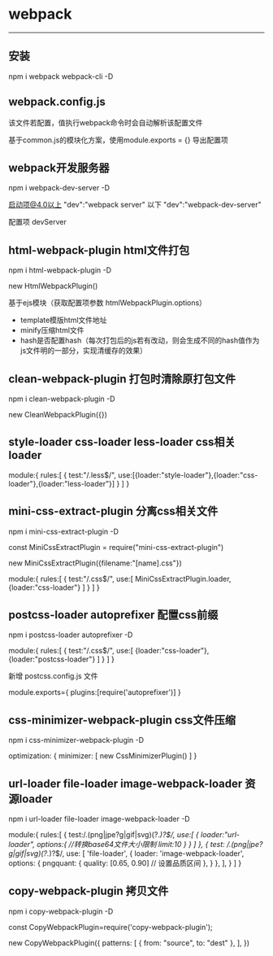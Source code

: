 <!--
 * @Author: LimingQi
 * @Date: 2021-03-03 21:29:14
 * @LastEditTime: 2021-03-05 00:42:10
 * @LastEditors: LimingQi
 * @Description: webpack笔记
 * @FilePath: /notes/webpack/webpack.note.md
 * Github: https://github.com/Qolim
-->


# webpack  
---

## 安装  

 npm i webpack webpack-cli -D  


## webpack.config.js  

 该文件若配置，值执行webpack命令时会自动解析该配置文件  

 基于common.js的模块化方案，使用module.exports = {} 导出配置项  


## webpack开发服务器  

 npm i webpack-dev-server -D  

 启动项@4.0以上 "dev":"webpack server" 以下 "dev":"webpack-dev-server"

 配置项 devServer  


## html-webpack-plugin html文件打包

  npm i html-webpack-plugin -D

  new HtmlWebpackPlugin()

  基于ejs模块（获取配置项参数 htmlWebpackPlugin.options）

  * template模版html文件地址
  * minify压缩html文件
  * hash是否配置hash（每次打包后的js若有改动，则会生成不同的hash值作为js文件明的一部分，实现清缓存的效果）


## clean-webpack-plugin 打包时清除原打包文件

 npm i clean-webpack-plugin -D

 new CleanWebpackPlugin({})


## style-loader css-loader less-loader css相关loader

 module:{
   rules:[
     {
       test:"/\.less$/",
       use:[{loader:"style-loader"},{loader:"css-loader"},{loader:"less-loader"}]
     }
   ]
 }


## mini-css-extract-plugin 分离css相关文件

 npm i mini-css-extract-plugin -D

 const  MiniCssExtractPlugin = require("mini-css-extract-plugin")

 new MiniCssExtractPlugin({filename:"[name].css"})

 module:{
   rules:[
     {
       test:"/\.css$/",
       use:[
         MiniCssExtractPlugin.loader,
         {loader:"css-loader"}
       ]
     }
   ]
 }


## postcss-loader autoprefixer 配置css前缀

 npm i postcss-loader autoprefixer -D

 module:{
   rules:[
     {
       test:"/\.css$/",
       use:[
         {loader:"css-loader"},
         {loader:"postcss-loader"}
       ]
     }
   ]
 }

 新增 postcss.config.js 文件
 
 module.exports={
   plugins:[require('autoprefixer')]
 }


## css-minimizer-webpack-plugin css文件压缩

 npm i css-minimizer-webpack-plugin -D

 optimization: {
    minimizer: [
     new CssMinimizerPlugin()
    ]
}

## url-loader file-loader image-webpack-loader 资源loader

 npm i url-loader file-loader image-webpack-loader -D

 module:{
   rules:[
     {
       test:/\.(png|jpe?g|gif|svg)(\?.*)?$/,
       use:[
         {
           loader:"url-loader",
           options:{
             //转换base64文件大小限制
             limit:10
           }
         }
       ]
     },
     {
      test: /\.(png|jpe?g|gif|svg)(\?.*)?$/,
      use: [
        'file-loader',
        {
          loader: 'image-webpack-loader',
          options: {
            pngquant: {
              quality: [0.65, 0.90] // 设置品质区间
            },
          }
        },
      ],
    }
   ]
 }

## copy-webpack-plugin 拷贝文件
 
 npm i copy-webpack-plugin -D

 const CopyWebpackPlugin=require('copy-webpack-plugin');

  new CopyWebpackPlugin({
    patterns: [
        { from: "source", to: "dest" },
      ],
  })

